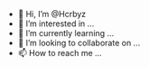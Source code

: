 - 👋 Hi, I’m @Hcrbyz
- 👀 I’m interested in ...
- 🌱 I’m currently learning ...
- 💞️ I’m looking to collaborate on ...
- 📫 How to reach me ...

<!---
Hcrbyz/Hcrbyz is a ✨ special ✨ repository because its `README.md` (this file) appears on your GitHub profile.
You can click the Preview link to take a look at your changes.
--->
